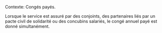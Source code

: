 Contexte: Congés payés.

Lorsque le service est assuré par des conjoints, des partenaires liés par un pacte civil de solidarité ou des concubins salariés, le congé annuel payé est donné simultanément.